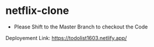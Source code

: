 # netflix-clone

- Please Shift to the Master Branch to checkout the Code
  
Deployement Link: https://todolist1603.netlify.app/
